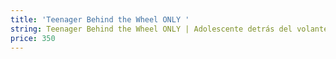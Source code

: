 ```yaml
---
title: 'Teenager Behind the Wheel ONLY '
string: Teenager Behind the Wheel ONLY | Adolescente detrás del volante SOLO
price: 350
---
```

